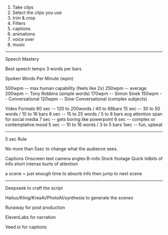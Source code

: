 1. Take clips
2. Select the clips you use
3. trim & crop
4. Filters
5. captions
6. animations
7. voice over
8. music


---

Speech Mastery

Best speech tempo
3 words per bars

Spoken Words Per Minute (wpm)

500wpm -- max human capability (feels like 2x)
250wpm -- average
200wpm -- Tony Robbins (simple words)
170wpm -- Simon Sinek
150wpm -- Conversational
120wpm -- Slow Conversational (complex subjects)

Video Formats
60 sec -- 120 to 200words / 40 to 66bars
15 sec -- 30 to 50 words / 10 to 16 bars
8 sec -- 15 to 25 words / 5 to 8 bars avg attention span for social media
7 sec -- gets boring like powerpoint
6 sec -- complex or contemplative mood
5 sec -- 10 to 16 words / 3 to 5 bars
1sec -- fun, upbeat

---


5 sec Rule

No more than 5sec to change what the audience sees.

Captions
Onscreen text
camera angles
B-rolls
Stock footage
Quick tidbits of info
short intense burts of attention

a scene = just enough time to absorb info then jump to next scene


---


Deepseek to craft the script

Hailuo/Kling/KreaAi/PhotoAI/synthesia to generate the scenes

Runaway for post production

ElevenLabs for narration

Veed.io for captions

